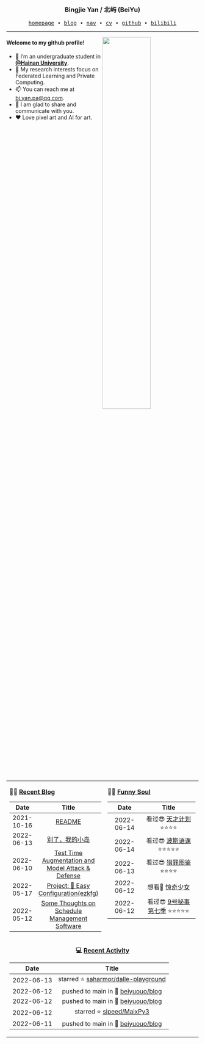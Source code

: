 <h3 align="center"> Bingjie Yan / 北屿 (BeiYu) </h3>


<p align="center">
  <samp>
    <a href="https://www.bj-yan.top/">homepage</a> ∙
    <a href="https://blog.bj-yan.top/">blog</a> ∙
    <a href="https://nav.bj-yan.top/">nav</a> ∙
    <a href="https://www.bj-yan.top/pdf/cv_en.pdf">cv</a> ∙ 
    <a href="https://github.com/beiyuouo">github</a> ∙ 
    <a href="https://space.bilibili.com/23511429">bilibili</a>
  </samp>
</p>


---

<img align="right" src="https://github-readme-stats.vercel.app/api?username=beiyuouo&show_icons=true&hide_border=true" width="50%">


#### Welcome to my github profile!
<!-- languages:start -->
<!-- prettier-ignore-start -->
<!-- markdownlint-disable -->
- 🔭 I’m an undergraduate student in [**@Hainan University**](https://ha.hainanu.edu.cn/home2020/).
- 🌱 My research interests focus on Federated Learning and Private Computing.
- 📫 You can reach me at [bj.yan.pa@qq.com](mailto:bj.yan.pa@qq.com).
- 🎨 I am glad to share and communicate with you.
- ❤️ Love pixel art and AI for art.
<!-- markdownlint-restore -->
<!-- prettier-ignore-end -->
<!-- languages:end -->

<table width="100%" align="center" padding="0" margin="0">
<tr>
<td valign="top" width="50%">

**🤹‍♀️ <a href="https://blog.bj-yan.top/" target="_blank">Recent Blog</a>**

<!-- START_SECTION:blog -->
| Date | Title |
| :-: | :---: |
| 2021-10-16 | <a href='https://blog.bj-yan.top/p/readme/' target='_blank'>README</a> |
| 2022-06-13 | <a href='https://blog.bj-yan.top/p/misc-good-bye-hainan/' target='_blank'>别了，我的小岛</a> |
| 2022-06-10 | <a href='https://blog.bj-yan.top/p/blog-hcaptcha-test-time-augmentation-and-model-attack-defense/' target='_blank'>Test Time Augmentation and Model Attack & Defense</a> |
| 2022-05-17 | <a href='https://blog.bj-yan.top/p/blog-project-ezkfg/' target='_blank'>Project: 🍕 Easy Configuration(ezkfg)</a> |
| 2022-05-12 | <a href='https://blog.bj-yan.top/p/blog-some-thoughts-on-schedule-management-software/' target='_blank'>Some Thoughts on Schedule Management Software</a> |
<!-- END_SECTION:blog -->
</td>
<td valign="top" width="50%">

**🤾‍♂️ <a href="https://blog.bj-yan.top/" target="_blank">Funny Soul</a>**

<!-- START_SECTION:douban -->
| Date | Title |
| :-: | :---: |
| 2022-06-14 | 看过😎 <a href='http://movie.douban.com/subject/27046758/' target='_blank'>天才计划</a> ⭐⭐⭐⭐ |
| 2022-06-14 | 看过😎 <a href='http://movie.douban.com/subject/30466931/' target='_blank'>波斯语课</a> ⭐⭐⭐⭐⭐ |
| 2022-06-13 | 看过😎 <a href='http://movie.douban.com/subject/35307437/' target='_blank'>猎罪图鉴</a> ⭐⭐⭐⭐ |
| 2022-06-12 | 想看🤔 <a href='http://movie.douban.com/subject/26358321/' target='_blank'>惊奇少女</a>  |
| 2022-06-12 | 看过😎 <a href='http://movie.douban.com/subject/34988710/' target='_blank'>9号秘事 第七季</a> ⭐⭐⭐⭐⭐ |
<!-- END_SECTION:douban -->
</td>
</tr>
<tr>
<td align="center" width="100%" colspan="2">

**💻 <a href="https://github.com/beiyuouo" target="_blank">Recent Activity</a>**

<!-- START_SECTION:github -->
| Date | Title |
| :-: | :---: |
| 2022-06-13 | starred ⭐ [saharmor/dalle-playground](https://github.com/saharmor/dalle-playground) |
| 2022-06-12 | pushed to main in 📌 [beiyuouo/blog](https://github.com/beiyuouo/blog/compare/2571488ebd...af1bd0be4e) |
| 2022-06-12 | pushed to main in 📌 [beiyuouo/blog](https://github.com/beiyuouo/blog/compare/d116bc4bad...2571488ebd) |
| 2022-06-12 | starred ⭐ [sipeed/MaixPy3](https://github.com/sipeed/MaixPy3) |
| 2022-06-11 | pushed to main in 📌 [beiyuouo/blog](https://github.com/beiyuouo/blog/compare/983287149c...d116bc4bad) |
<!-- END_SECTION:github -->

</td>
</tr>
</table>
